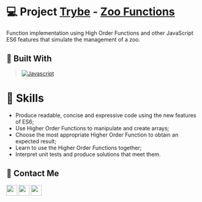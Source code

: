 # 💻 Project [Trybe](https://www.betrybe.com/) - [Zoo Functions](https://github.com/arthur-debiasi/fundamentals-zoo-functions)

Function implementation using High Order Functions and other JavaScript ES6 features that simulate the management of a zoo.

## 🚀 Built With

> [![Javascript][Javascript]][Javascript-url]

# 📌 Skills

- Produce readable, concise and expressive code using the new features of ES6;
- Use Higher Order Functions to manipulate and create arrays;
- Choose the most appropriate Higher Order Function to obtain an expected result;
- Learn to use the Higher Order Functions together;
- Interpret unit tests and produce solutions that meet them.

## 💬 Contact Me

<div align="left" style="display: inline_block">
  <a href="https://arthur-debiasi.github.io" target="_blank"><img height="28rem" src="https://img.shields.io/badge/my_portfolio-3fc337?style=for-the-badge" target="_blank"></a> 
  <a href="https://www.linkedin.com/in/arthur-debiasi" target="_blank"><img height="28rem" src="https://img.shields.io/badge/LinkedIn-0077B5?style=for-the-badge&logo=linkedin&logoColor=white"></a> 
  <a href = "mailto:arthurdebiasi@hotmail.com"><img height="28rem" src="https://img.shields.io/badge/outlook-0078D4?style=for-the-badge&logo=microsoftoutlook&logoColor=white" target="_blank"></a>
</div>

[Javascript]: https://img.shields.io/badge/javascript-F7DF1E?style=for-the-badge&logo=javascript&logoColor=white
[Javascript-url]: https://developer.mozilla.org/pt-BR/docs/Web/JavaScript
